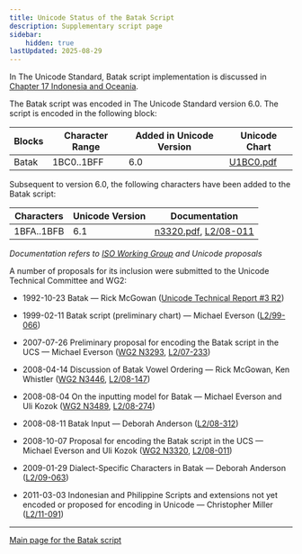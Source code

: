 ```yaml
---
title: Unicode Status of the Batak Script
description: Supplementary script page
sidebar:
    hidden: true
lastUpdated: 2025-08-29
---
```


In The Unicode Standard, Batak script implementation is discussed in [Chapter 17 Indonesia and Oceania](http://www.unicode.org/versions/latest/ch17.pdf).

[comment]: # (end of intro)

[comment]: # (start of blocks)

The Batak script was encoded in The Unicode Standard version 6.0. The script is encoded in the following block:

| Blocks | Character Range | Added in Unicode Version | Unicode Chart |
| ------ | --------------- | ------------------------ | ------------- |
| Batak | 1BC0..1BFF | 6.0 | [U1BC0.pdf](http://www.unicode.org/charts/PDF/U1BC0.pdf) |

[comment]: # (end of blocks)

[comment]: # (start of chars)

Subsequent to version 6.0, the following characters have been added to the Batak script:

| Characters | Unicode Version | Documentation |
| ---------- | --------------- | ------------- |
| 1BFA..1BFB | 6.1 | [n3320.pdf](https://www.unicode.org/wg2/docs/n3320.pdf), [L2/08-011](http://www.unicode.org/cgi-bin/GetMatchingDocs.pl?L2/08-011) |

_Documentation refers to [ISO Working Group](https://www.unicode.org/wg2/) and Unicode proposals_

[comment]: # (end of chars)

[comment]: # (start of rest)

A number of proposals for its inclusion were submitted to the Unicode Technical Committee and WG2:

- 1992-10-23 Batak — Rick McGowan ([Unicode Technical Report #3 R2](http://www.unicode.org/reports/tr3-2/))

- 1999-02-11 Batak script (preliminary chart) — Michael Everson ([L2/99-066](http://www.unicode.org/L2/L1999/batak.pdf))

- 2007-07-26 Preliminary proposal for encoding the Batak script in the UCS — Michael Everson ([WG2 N3293](https://www.unicode.org/wg2/docs/n3293.pdf), [L2/07-233](http://www.unicode.org/cgi-bin/GetMatchingDocs.pl?L2/07-233))

- 2008-04-14 Discussion of Batak Vowel Ordering — Rick McGowan, Ken Whistler ([WG2 N3446](https://www.unicode.org/wg2/docs/n3446.pdf), [L2/08-147](http://www.unicode.org/cgi-bin/GetMatchingDocs.pl?L2/08-147))

- 2008-08-04 On the inputting model for Batak — Michael Everson and Uli Kozok ([WG2 N3489](https://www.unicode.org/wg2/docs/n3489.pdf), [L2/08-274](http://www.unicode.org/cgi-bin/GetMatchingDocs.pl?L2/08-274))

- 2008-08-11 Batak Input — Deborah Anderson ([L2/08-312](http://www.unicode.org/cgi-bin/GetMatchingDocs.pl?L2/08-312))

- 2008-10-07 Proposal for encoding the Batak script in the UCS — Michael Everson and Uli Kozok ([WG2 N3320](https://www.unicode.org/wg2/docs/n3320.pdf), [L2/08-011](http://www.unicode.org/cgi-bin/GetMatchingDocs.pl?L2/08-011))

- 2009-01-29 Dialect-Specific Characters in Batak — Deborah Anderson ([L2/09-063](http://www.unicode.org/cgi-bin/GetMatchingDocs.pl?L2/09-063))

- 2011-03-03 Indonesian and Philippine Scripts and extensions not yet encoded or proposed for encoding in Unicode — Christopher Miller ([L2/11-091](http://www.unicode.org/cgi-bin/GetMatchingDocs.pl?L2/11-091))



<hr/>

[Main page for the Batak script](/scrlang/scripts/batk)

